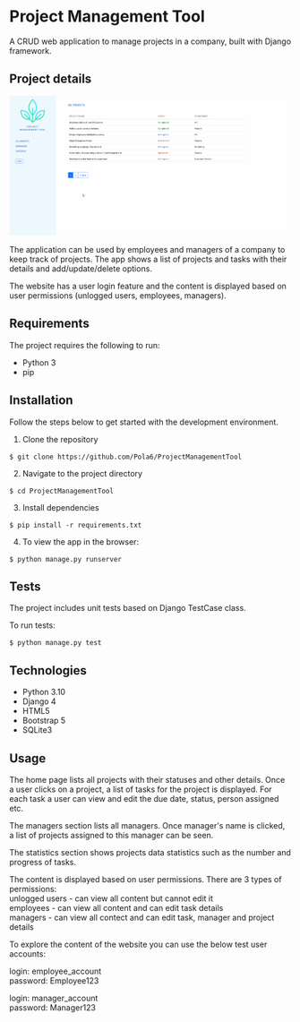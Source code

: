 # Project Management Tool

A CRUD web application to manage projects in a company, built with Django framework.

## Project details

![](https://github.com/Pola6/ProjectManagementTool/blob/master/screen_gif.gif)

The application can be used by employees and managers of a company to keep track of projects. The app shows a list of projects and tasks with their details and add/update/delete options.

The website has a user login feature and the content is displayed based on user permissions (unlogged users, employees, managers).

## Requirements

The project requires the following to run:
* Python 3
* pip

## Installation

Follow the steps below to get started with the development environment.

1. Clone the repository
```
$ git clone https://github.com/Pola6/ProjectManagementTool
```
2. Navigate to the project directory
```
$ cd ProjectManagementTool
```
3. Install dependencies
```
$ pip install -r requirements.txt
```
4. To view the app in the browser:
```
$ python manage.py runserver
```
## Tests

The project includes unit tests based on Django TestCase class.

To run tests:
```
$ python manage.py test
```

## Technologies

* Python 3.10
* Django 4
* HTML5
* Bootstrap 5
* SQLite3

## Usage

The home page lists all projects with their statuses and other details. Once a user clicks on a project, a list of tasks for the project is displayed. For each task a user can view and edit the due date, status, person assigned etc.

The managers section lists all managers. Once manager's name is clicked, a list of projects assigned to this manager can be seen.

The statistics section shows projects data statistics such as the number and progress of tasks.

The content is displayed based on user permissions. There are 3 types of permissions:<br>
unlogged users - can view all content but cannot edit it<br>
employees - can view all content and can edit task details<br>
managers - can view all contect and can edit task, manager and project details

To explore the content of the website you can use the below test user accounts:

login: employee_account<br>
password: Employee123

login: manager_account<br>
password: Manager123
